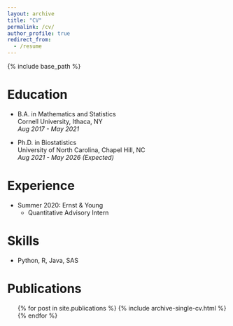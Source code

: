 ```yaml
---
layout: archive
title: "CV"
permalink: /cv/
author_profile: true
redirect_from:
  - /resume
---
```


{% include base_path %}

Education
======
* B.A. in Mathematics and Statistics  
Cornell University, Ithaca, NY  
*Aug 2017 - May 2021*

* Ph.D. in Biostatistics  
University of North Carolina, Chapel Hill, NC  
*Aug 2021 - May 2026 (Expected)*


Experience
======
* Summer 2020: Ernst & Young
  * Quantitative Advisory Intern

  
Skills
======
* Python, R, Java, SAS


Publications
======
  <ul>{% for post in site.publications %}
    {% include archive-single-cv.html %}
  {% endfor %}</ul>

